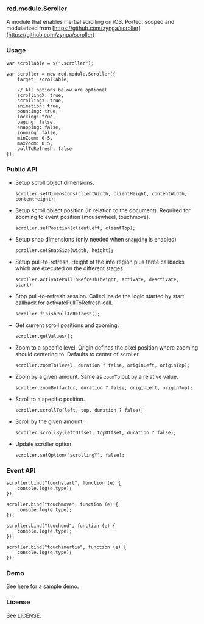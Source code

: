 ### red.module.Scroller

A module that enables inertial scrolling on iOS. Ported, scoped and modularized from [https://github.com/zynga/scroller](https://github.com/zynga/scroller)

### Usage

	var scrollable = $(".scroller");

	var scroller = new red.module.Scroller({
		target: scrollable,

		// All options below are optional
		scrollingX: true,
		scrollingY: true,
		animation: true,
		bouncing: true,
		locking: true,
		paging: false,
		snapping: false,
		zooming: false,
		minZoom: 0.5,
		maxZoom: 0.5,
		pullToRefresh: false
	});


### Public API

- Setup scroll object dimensions.

	`scroller.setDimensions(clientWidth, clientHeight, contentWidth, contentHeight);`

- Setup scroll object position (in relation to the document). Required for zooming to event position (mousewheel, touchmove).

	`scroller.setPosition(clientLeft, clientTop);`

- Setup snap dimensions (only needed when `snapping` is enabled)

	`scroller.setSnapSize(width, height);`

- Setup pull-to-refresh. Height of the info region plus three callbacks which are executed on the different stages.

	`scroller.activatePullToRefresh(height, activate, deactivate, start);`

- Stop pull-to-refresh session. Called inside the logic started by start callback for activatePullToRefresh call.

	`scroller.finishPullToRefresh();`

- Get current scroll positions and zooming.

	`scroller.getValues();`

- Zoom to a specific level. Origin defines the pixel position where zooming should centering to. Defaults to center of scroller.

	`scroller.zoomTo(level, duration ? false, originLeft, originTop);`

- Zoom by a given amount. Same as `zoomTo` but by a relative value.

	`scroller.zoomBy(factor, duration ? false, originLeft, originTop);`

- Scroll to a specific position.

	`scroller.scrollTo(left, top, duration ? false);`

- Scroll by the given amount.

	`scroller.scrollBy(leftOffset, topOffset, duration ? false);`

- Update scroller option

	`scroller.setOption("scrollingY", false);`

### Event API

	scroller.bind("touchstart", function (e) {
		console.log(e.type);
	});

	scroller.bind("touchmove", function (e) {
		console.log(e.type);
	});

	scroller.bind("touchend", function (e) {
		console.log(e.type);
	});

	scroller.bind("touchinertia", function (e) {
		console.log(e.type);
	});


### Demo

See [here](demo/demo.html) for a sample demo.

### License

See LICENSE.